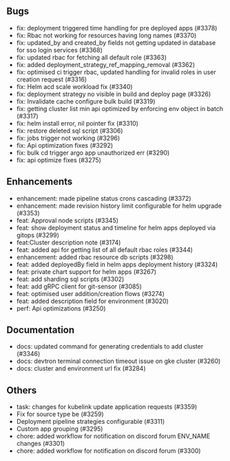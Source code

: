 ## Bugs
- fix: deployment triggered time handling for pre deployed apps (#3378)
- fix: Rbac not working for resources having long names (#3370)
- fix: updated_by and created_by fields not getting updated in database for sso login services (#3368)
- fix: updated rbac for fetching all default role (#3363)
- fix: added deployment_strategy_ref_mapping_removal (#3362)
- fix: optimised ci trigger rbac, updated handling for invalid roles in user creation request (#3316)
- fix: Helm acd scale workload fix (#3340)
- fix: deployment strategy no visible in build and deploy page (#3326)
- fix: Invalidate cache configure bulk build (#3319)
- fix: getting cluster list min api optimized by enforcing env object in batch (#3317)
- fix: helm install error, nil pointer fix (#3310)
- fix: restore deleted sql script (#3306)
- fix: jobs trigger not working (#3296)
- fix: Api optimization fixes (#3292)
- fix: bulk cd trigger argo app unauthorized err (#3290)
- fix: api optimize fixes (#3275)
## Enhancements
- enhancement: made pipeline status crons cascading (#3372)
- enhancement: made revision history limit configurable for helm upgrade (#3353)
- feat: Approval node scripts (#3345)
- feat: show deployment status and timeline for helm apps deployed via gitops (#3299)
- feat:Cluster description note (#3174)
- feat: added api for getting list of all default rbac roles (#3344)
- enhancement: added rbac resource db scripts (#3298)
- feat: added deployedBy field in helm apps deployment history (#3324)
- feat: private chart support for helm apps (#3267)
- feat: add sharding sql scripts (#3302)
- feat: add gRPC client for git-sensor (#3085)
- feat: optimised user addition/creation flows (#3274)
- feat: added description field for environment  (#3020)
- perf: Api optimizations (#3250)
## Documentation
- docs: updated command for generating credentials to add cluster (#3346)
- docs: devtron terminal connection timeout issue on gke cluster (#3260)
- docs: cluster and environment url fix (#3284)
## Others
- task: changes for kubelink update application requests (#3359)
- Fix for source type be (#3259)
- Deployment pipeline strategies configurable (#3311)
- Custom app grouping  (#3295)
- chore: added workflow for notification on discord forum ENV_NAME changes (#3301)
- chore: added workflow for notification on discord forum (#3300)
